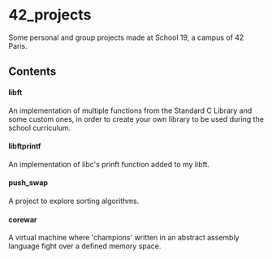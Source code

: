 # 42_projects

Some personal and group projects made at School 19, a campus of 42 Paris.

## Contents

#### libft

An implementation of multiple functions from the Standard C Library and some custom ones, in order to create your own library to be used during the school curriculum.

#### libftprintf

An implementation of libc's prinft function added to my libft. 

#### push_swap

A project to explore sorting algorithms.

#### corewar

A virtual machine where 'champions' written in an abstract assembly language fight over a defined memory space.

